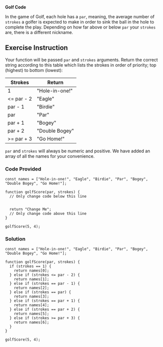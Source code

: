 **Golf Code**

In the game of Golf, each hole has a `par`, meaning, the average number of `strokes` a golfer is expected to make in order to sink the ball in the hole to complete the play. Depending on how far above or below `par` your `strokes` are, there is a different nickname.

## Exercise Instruction
Your function will be passed `par` and `strokes` arguments. Return the correct string according to this table which lists the strokes in order of priority; top (highest) to bottom (lowest):

| Strokes    |	Return         |
|------------|-----------------|
| 1	         | "Hole-in-one!"  |
| <= par - 2 |	"Eagle"        |
| par - 1    |	 "Birdie"      |
| par        |	"Par"          |
| par + 1    | "Bogey"         |
| par + 2    |	"Double Bogey" |
| >= par + 3 |	"Go Home!"     |

`par` and `strokes` will always be numeric and positive. We have added an array of all the names for your convenience.

### Code Provided

````
const names = ["Hole-in-one!", "Eagle", "Birdie", "Par", "Bogey", "Double Bogey", "Go Home!"];

function golfScore(par, strokes) {
  // Only change code below this line


  return "Change Me";
  // Only change code above this line
}

golfScore(5, 4);
````

### Solution
````
const names = ["Hole-in-one!", "Eagle", "Birdie", "Par", "Bogey", "Double Bogey", "Go Home!"];

function golfScore(par, strokes) {
  if (strokes == 1) {
    return names[0];
  } else if (strokes <= par - 2) { 
    return names[1];
  } else if (strokes == par - 1) {
    return names[2];
  } else if (strokes == par) {
    return names[3];
  } else if (strokes == par + 1) {
    return names[4];
  } else if (strokes == par + 2) {
    return names[5];
  } else if (strokes >= par + 3) {
    return names[6];
  }
}

golfScore(5, 4);
````
